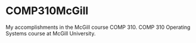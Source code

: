 # COMP310McGill

My accomplishments in the McGill course COMP 310.
COMP 310 Operating Systems course at McGill University.
